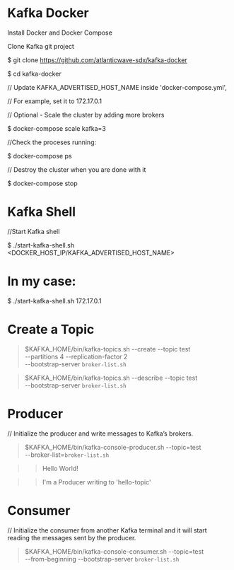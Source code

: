 # Kafka Docker

Install Docker and Docker Compose

Clone Kafka git project 

$ git clone https://github.com/atlanticwave-sdx/kafka-docker

$ cd kafka-docker


// Update KAFKA_ADVERTISED_HOST_NAME inside 'docker-compose.yml',

// For example, set it to 172.17.0.1

// Optional - Scale the cluster by adding more brokers

$ docker-compose scale kafka=3

//Check the proceses running:

$ docker-compose ps

// Destroy the cluster when you are done with it

$ docker-compose stop

# Kafka Shell

//Start Kafka shell

$ ./start-kafka-shell.sh <DOCKER_HOST_IP/KAFKA_ADVERTISED_HOST_NAME>

# In my case:

$ ./start-kafka-shell.sh 172.17.0.1

# Create a Topic

> $KAFKA_HOME/bin/kafka-topics.sh --create --topic test \
--partitions 4 --replication-factor 2 \
--bootstrap-server `broker-list.sh`

> $KAFKA_HOME/bin/kafka-topics.sh --describe --topic test \
--bootstrap-server `broker-list.sh`

# Producer

// Initialize the producer and write messages to Kafka’s brokers.

> $KAFKA_HOME/bin/kafka-console-producer.sh --topic=test \
--broker-list=`broker-list.sh`

>> Hello World!

>> I'm a Producer writing to 'hello-topic'

# Consumer

// Initialize the consumer from another Kafka terminal and it will start reading the messages sent by the producer.


> $KAFKA_HOME/bin/kafka-console-consumer.sh --topic=test \
--from-beginning --bootstrap-server `broker-list.sh`
